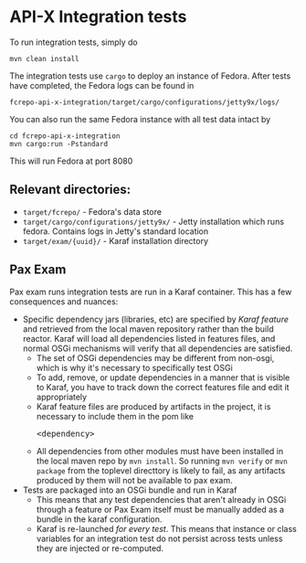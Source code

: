 
# API-X Integration tests

To run integration tests, simply do 

    mvn clean install
    
The integration tests use `cargo` to deploy an instance of Fedora.  After tests have completed, the Fedora logs can be found in

    fcrepo-api-x-integration/target/cargo/configurations/jetty9x/logs/
    
You can also run the same Fedora instance with all test data intact by

    cd fcrepo-api-x-integration
    mvn cargo:run -Pstandard
    
This will run Fedora at port 8080

## Relevant directories:
* `target/fcrepo/` - Fedora's data store
* `target/cargo/configurations/jetty9x/` - Jetty installation which runs fedora.  Contains logs in Jetty's standard location
* `target/exam/{uuid}/` - Karaf installation directory

## Pax Exam
Pax exam runs integration tests are run in a Karaf container.  This has a few consequences and nuances:
- Specific dependency jars (libraries, etc) are specified by _Karaf feature_ and retrieved from the local maven repository rather than the build reactor.  Karaf will load all dependencies listed in features files, and normal OSGi mechanisms will verify that
all dependencies are satisfied.
    - The set of OSGi dependencies may be different from non-osgi, which is why it's necessary to specifically test OSGi
    - To add, remove, or update dependencies in a manner that is visible to Karaf, you have to track down the correct features file and edit it appropriately
    - Karaf feature files are produced by artifacts in the project, it is necessary to include them in the pom like <pre>&lt;dependency&gt;
     - All dependencies from other modules must have been installed in the local maven repo by `mvn install`.  So running `mvn verify` or `mvn package` from the toplevel directtory is likely to fail, as any artifacts produced by them will not be available to pax exam.
- Tests are packaged into an OSGi bundle and run in Karaf
    - This means that any test dependencies that aren't already in OSGi through a feature or Pax Exam itself must be manually added as a bundle in the karaf configuration.
    - Karaf is re-launched _for every test_.  This means that instance or class variables for an integration test do not persist across tests unless they are injected or re-computed.

